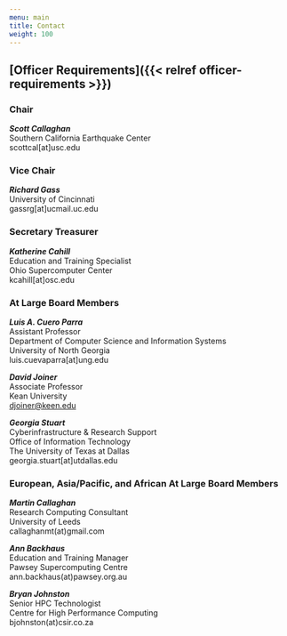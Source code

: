 ```yaml
---
menu: main
title: Contact
weight: 100
---
```



## [Officer Requirements]({{< relref officer-requirements >}})

### Chair

**_Scott Callaghan_**  
Southern California Earthquake Center  
scottcal[at]usc.edu  

### Vice Chair

**_Richard Gass_**  
University of Cincinnati  
gassrg[at]ucmail.uc.edu  

### Secretary Treasurer  

**_Katherine Cahill_**  
Education and Training Specialist  
Ohio Supercomputer Center  
kcahill[at]osc.edu  

### At Large Board Members  

**_Luis A. Cuero Parra_**  
Assistant Professor  
Department of Computer Science and Information Systems  
University of North Georgia  
luis.cuevaparra[at]ung.edu

**_David Joiner_**  
Associate Professor  
Kean University  
djoiner@keen.edu  

**_Georgia Stuart_**  
Cyberinfrastructure & Research Support  
Office of Information Technology  
The University of Texas at Dallas  
georgia.stuart[at]utdallas.edu  

### European, Asia/Pacific, and African At Large Board Members

**_Martin Callaghan_**  
Research Computing Consultant  
University of Leeds  
callaghanmt(at)gmail.com  

**_Ann Backhaus_**  
Education and Training Manager  
Pawsey Supercomputing Centre  
ann.backhaus(at)pawsey.org.au  

**_Bryan Johnston_**  
Senior HPC Technologist  
Centre for High Performance Computing  
bjohnston(at)csir.co.za  
